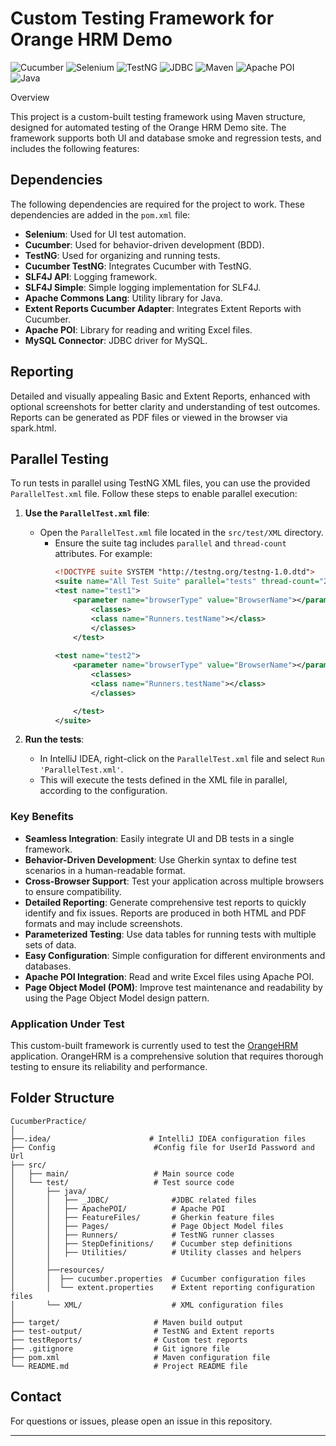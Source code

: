 # Custom Testing Framework for Orange HRM Demo

![Cucumber](https://img.shields.io/badge/Cucumber-23D96C?style=for-the-badge&logo=cucumber&logoColor=white)
![Selenium](https://img.shields.io/badge/Selenium-43B02A?style=for-the-badge&logo=selenium&logoColor=white)
![TestNG](https://img.shields.io/badge/TestNG-FF7300?style=for-the-badge&logo=testng&logoColor=white)
![JDBC](https://img.shields.io/badge/JDBC-00758F?style=for-the-badge&logo=java&logoColor=white)
![Maven](https://img.shields.io/badge/Maven-C71A36?style=for-the-badge&logo=apache-maven&logoColor=white)
![Apache POI](https://img.shields.io/badge/Apache%20POI-231F20?style=for-the-badge&logo=apache&logoColor=white)
![Java](https://img.shields.io/badge/Java-ED8B00?style=for-the-badge&logo=java&logoColor=white)

Overview

This project is a custom-built testing framework using Maven structure, designed for automated testing of the Orange HRM Demo site. The framework supports both UI and database smoke and regression tests, and includes the following features:

## Dependencies

The following dependencies are required for the project to work. These dependencies are added in the `pom.xml` file:


 - **Selenium**: Used for UI test automation.
 - **Cucumber**: Used for behavior-driven development (BDD).
 - **TestNG**: Used for organizing and running tests.
 - **Cucumber TestNG**: Integrates Cucumber with TestNG.
 - **SLF4J API**: Logging framework.
 - **SLF4J Simple**: Simple logging implementation for SLF4J.
 - **Apache Commons Lang**: Utility library for Java.
 - **Extent Reports Cucumber Adapter**: Integrates Extent Reports with Cucumber.
 - **Apache POI**: Library for reading and writing Excel files.
 - **MySQL Connector**: JDBC driver for MySQL.

## Reporting
Detailed and visually appealing Basic and Extent Reports, enhanced with optional screenshots for better clarity and understanding of test outcomes. Reports can be generated as PDF files or viewed in the browser via spark.html.


## Parallel Testing

To run tests in parallel using TestNG XML files, you can use the provided `ParallelTest.xml` file.
Follow these steps to enable parallel execution:

1. **Use the `ParallelTest.xml` file**:
    - Open the `ParallelTest.xml` file located in the `src/test/XML` directory.
      - Ensure the suite tag includes `parallel` and `thread-count` attributes. For example:
        ```xml
        <!DOCTYPE suite SYSTEM "http://testng.org/testng-1.0.dtd">
        <suite name="All Test Suite" parallel="tests" thread-count="2">
        <test name="test1">
            <parameter name="browserType" value="BrowserName"></parameter>
                <classes>
                <class name="Runners.testName"></class>
                </classes>
            </test>
            
        <test name="test2">
            <parameter name="browserType" value="BrowserName"></parameter>
                <classes>
                <class name="Runners.testName"></class>
                </classes>

            </test>
        </suite>
        ```

2. **Run the tests**:
    - In IntelliJ IDEA, right-click on the `ParallelTest.xml` file and select `Run 'ParallelTest.xml'`.
    - This will execute the tests defined in the XML file in parallel, according to the configuration.




### Key Benefits

- **Seamless Integration**: Easily integrate UI and DB tests in a single framework.
- **Behavior-Driven Development**: Use Gherkin syntax to define test scenarios in a human-readable format.
- **Cross-Browser Support**: Test your application across multiple browsers to ensure compatibility.
- **Detailed Reporting**: Generate comprehensive test reports to quickly identify and fix issues. Reports are produced in both HTML and PDF formats and may include screenshots.
- **Parameterized Testing**: Use data tables for running tests with multiple sets of data.
- **Easy Configuration**: Simple configuration for different environments and databases.
- **Apache POI Integration**: Read and write Excel files using Apache POI.
- **Page Object Model (POM)**: Improve test maintenance and readability by using the Page Object Model design pattern.

### Application Under Test

This custom-built framework is currently used to test the [OrangeHRM](https://opensource-demo.orangehrmlive.com/web/index.php/auth/login) application. OrangeHRM is a comprehensive solution that requires thorough testing to ensure its reliability and performance.

## Folder Structure

```
CucumberPractice/
│
├──.idea/                      # IntelliJ IDEA configuration files
├── Config                      #Config file for UserId Password and Url
├── src/
│   ├── main/                   # Main source code
│   └── test/                   # Test source code
│       ├── java/
│       │   ├── _JDBC/              #JDBC related files
│       │   ├── ApachePOI/          # Apache POI
│       │   ├── FeatureFiles/       # Gherkin feature files
│       │   ├── Pages/              # Page Object Model files
│       │   ├── Runners/            # TestNG runner classes
│       │   ├── StepDefinitions/    # Cucumber step definitions
│       │   ├── Utilities/          # Utility classes and helpers
│       │   
│       ├──resources/
│       │  ├── cucumber.properties  # Cucumber configuration files
│       │  └── extent.properties    # Extent reporting configuration files
│       └── XML/                    # XML configuration files
│ 
├── target/                     # Maven build output
├── test-output/                # TestNG and Extent reports
├── testReports/                # Custom test reports
├── .gitignore                  # Git ignore file
├── pom.xml                     # Maven configuration file
└── README.md                   # Project README file
```

## Contact

For questions or issues, please open an issue in this repository.

---

